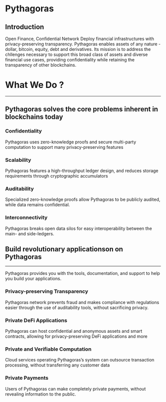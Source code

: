# Pythagoras
## Introduction
Open Finance, Confidential Network Deploy financial infrastructures with privacy-preserving transparency. 
Pythagoras enables assets of any nature - dollar, bitcoin, equity, debt and derivatives. Its mission is to address the chllenges necessary to support this broad class of assets and diverse financial use cases, providing confidentiality while retaining the transparency of other blockchains. 
# What We Do ?
---
## Pythagoras solves the core problems inherent in blockchains today
### Confidentiality
Pythagoras uses zero-knowledge proofs and secure multi-party computation to support many privacy-preserving features
### Scalability
Pythagoras features a high-throughput ledger design, and reduces storage requirements through cryptographic accumulators
### Auditability
Specialized zero-knowledge proofs allow Pythagoras  to be publicly audited, while data remains confidential.
### Interconnectivity
Pythagoras breaks open data silos for easy interoperability between the main- and side-ledgers.
## Build revolutionary applicationson on Pythagoras  
---
Pythagoras provides you with the tools, documentation, and support to help you build your applications. 
### Privacy-preserving Transparency
Pythagoras network prevents fraud and makes compliance with regulations easier through the use of auditability tools, without sacrificing privacy.
### Private DeFi Applications
Pythagoras can host confidential and anonymous assets and smart contracts, allowing for privacy-preserving DeFi applications and more
### Private and Verifiable Computation
Cloud services operating Pythagoras’s system can outsource transaction processing, without transferring any customer data
### Private Payments
Users of Pythagoras can make completely private payments, without revealing information to the public.
### 
